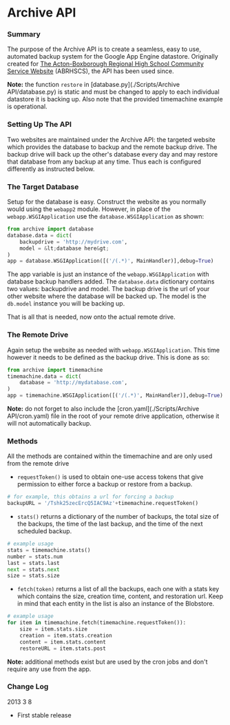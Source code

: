 Archive API
========

### Summary ###
The purpose of the Archive API is to create a seamless, easy to use, automated backup system for the Google App Engine datastore. Originally created for [The Acton-Boxborough Regional High School Community Service Website](http://abrhscs.appspot.com) (ABRHSCS), the API has been used since.

**Note:** the function `restore` in [database.py](./Scripts/Archive API/database.py) is static and must be changed to apply to each individual datastore it is backing up. Also note that the provided timemachine example is operational.

### Setting Up The API ###
Two websites are maintained under the Archive API: the targeted website which provides the database to backup and the remote backup drive. The backup drive will back up the other's database every day and may restore that database from any backup at any time. Thus each is configured differently as instructed below.

### The Target Database ###
Setup for the database is easy. Construct the website as you normally would using the `webapp2` module. However, in place of the `webapp.WSGIApplication` use the `database.WSGIApplication` as shown:

```python
from archive import database
database.data = dict(
	backupdrive = 'http://mydrive.com',
	model = &lt;database here&gt;
)
app = database.WSGIApplication([('/(.*)', MainHandler)],debug=True)
```

The app variable is just an instance of the `webapp.WSGIApplication` with database backup handlers added. The `database.data` dictionary contains two values: backupdrive and model. The backup drive is the url of your other website where the database will be backed up. The model is the `db.model` instance you will be backing up.

That is all that is needed, now onto the actual remote drive.

### The Remote Drive ###
Again setup the website as needed with `webapp.WSGIApplication`. This time however it needs to be defined as the backup drive. This is done as so:

```python
from archive import timemachine
timemachine.data = dict(
	database = 'http://mydatabase.com',
)
app = timemachine.WSGIApplication([('/(.*)', MainHandler)],debug=True)
```

**Note:** do not forget to also include the [cron.yaml](./Scripts/Archive API/cron.yaml) file in the root of your remote drive application, otherwise it will not automatically backup.

### Methods ###
All the methods are contained within the timemachine and are only used from the remote drive
* `requestToken()` is used to obtain one-use access tokens that give permission to either force a backup or restore from a backup.
```python
# for example, this obtains a url for forcing a backup
backupURL = '/Tshk25zecErcQ5IAC9Az'+timemachine.requestToken()
```
* `stats()` returns a dictionary of the number of backups, the total size of the backups, the time of the last backup, and the time of the next scheduled backup.
```python
# example usage
stats = timemachine.stats()
number = stats.num
last = stats.last
next = stats.next
size = stats.size
```
* `fetch(token)` returns a list of all the backups, each one with a stats key which contains the size, creation time, content, and restoration url. Keep in mind that each entity in the list is also an instance of the Blobstore.
```python
# example usage
for item in timemachine.fetch(timemachine.requestToken()):
	size = item.stats.size
	creation = item.stats.creation
	content = item.stats.content
	restoreURL = item.stats.post
```

**Note:** additional methods exist but are used by the cron jobs and don't require any use from the app.

### Change Log ###
2013 3 8
* First stable release
